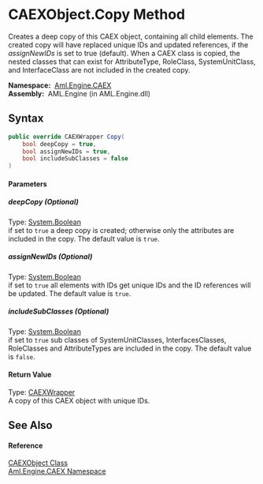 CAEXObject.Copy Method
======================
Creates a deep copy of this CAEX object, containing all child elements. The created copy will have replaced unique IDs and updated references, if the *assignNewIDs* is set to true (default). When a CAEX class is copied, the nested classes that can exist for AttributeType, RoleClass, SystemUnitClass, and InterfaceClass are not included in the created copy.

  **Namespace:**  [Aml.Engine.CAEX][1]  
  **Assembly:**  AML.Engine (in AML.Engine.dll)

Syntax
------

```csharp
public override CAEXWrapper Copy(
	bool deepCopy = true,
	bool assignNewIDs = true,
	bool includeSubClasses = false
)
```

#### Parameters

##### *deepCopy* (Optional)
Type: [System.Boolean][2]  
 if set to `true` a deep copy is created; otherwise only the attributes are included in the copy. The default value is `true`.

##### *assignNewIDs* (Optional)
Type: [System.Boolean][2]  
 if set to `true` all elements with IDs get unique IDs and the ID references will be updated. The default value is `true`.

##### *includeSubClasses* (Optional)
Type: [System.Boolean][2]  
 if set to `true` sub classes of SystemUnitClasses, InterfacesClasses, RoleClasses and AttributeTypes are included in the copy. The default value is `false`.

#### Return Value
Type: [CAEXWrapper][3]  
 A copy of this CAEX object with unique IDs. 

See Also
--------

#### Reference
[CAEXObject Class][4]  
[Aml.Engine.CAEX Namespace][1]  

[1]: ../README.md
[2]: https://docs.microsoft.com/dotnet/api/system.boolean
[3]: ../CAEXWrapper/README.md
[4]: README.md
[5]: https://www.automationml.org
[6]: ../../icons/logoShade.png